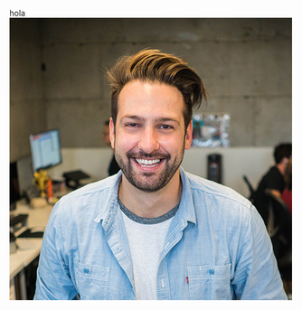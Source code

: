 hola
![asdsa](https://raw.githubusercontent.com/cesar214567/food-reviews/master/assets/img/profile.jpg)